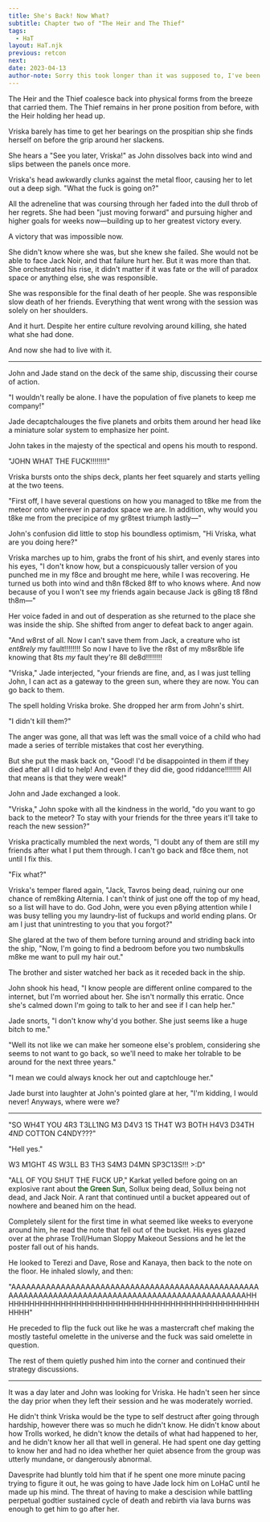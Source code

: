 ```yaml
---
title: She's Back! Now What?
subtitle: Chapter two of "The Heir and The Thief"
tags: 
  - HaT
layout: HaT.njk
previous: retcon
next: 
date: 2023-04-13
author-note: Sorry this took longer than it was supposed to, I've been going through it in Socialology recently and its sapped my motivation to actually work on anything I care about. Next chapter will be up soon if I can help it. :)
---
```

The Heir and the Thief coalesce back into physical forms from the breeze that carried them. The Thief remains in her prone position from before, with the Heir holding her head up.

Vriska barely has time to get her bearings on the prospitian ship she finds herself on before the grip around her slackens.

She hears a <span class="john">"See you later, Vriska!"</span> as John dissolves back into wind and slips between the panels once more.

Vriska's head awkwardly clunks against the metal floor, causing her to let out a deep sigh. <span class="vriska">"What the fuck is going on?"</span>

All the adreneline that was coursing through her faded into the dull throb of her regrets. She had been "just moving forward" and pursuing higher and higher goals for weeks now&mdash;building up to her greatest victory every.

A victory that was impossible now.

She didn't know where she was, but she knew she failed. She would not be able to face Jack Noir, and that failure hurt her. But it was more than that. She orchestrated his rise, it didn't matter if it was fate or the will of paradox space or anything else, she was responsible.

She was responsible for the final death of her people. She was responsible slow death of her friends. Everything that went wrong with the session was solely on her shoulders.

And it hurt. Despite her entire culture revolving around killing, she hated what she had done.

And now she had to live with it.

---

John and Jade stand on the deck of the same ship, discussing their course of action.


<span class="jade">"I wouldn't really be alone. I have the population of five planets to keep me company!"</span>

Jade decaptchalouges the five planets and orbits them around her head like a miniature solar system to emphasize her point.

John takes in the majesty of the spectical and opens his mouth to respond.

<span class="vriska">"JOHN WHAT THE FUCK!!!!!!!!"</span>

Vriska bursts onto the ships deck, plants her feet squarely and starts yelling at the two teens.

<span class="vriska">"First off, I have several questions on how you managed to t8ke me from the meteor onto wherever in paradox space we are. In addition, why would you t8ke me from the precipice of my gr8test triumph lastly&mdash;"</span>

John's confusion did little to stop his boundless optimism, <span class="john">"Hi Vriska, what are you doing here?"</span>

Vriska marches up to him, grabs the front of his shirt, and evenly stares into his eyes, <span class="john">"I don't know how, but a conspicuously taller version of you punched me in my f8ce and brought me here, while I was recovering. He turned us both into wind and th8n f8cked 8ff to who knows where. And now because of you I won't see my friends again because Jack is g8ing t8 f8nd th8m&mdash;"</span>

Her voice faded in and out of desperation as she returned to the place she was inside the ship. She shifted from anger to defeat back to anger again.

<span class="vriska">"And w8rst of all. Now I can't save them from Jack, a creature who ist <em>ent8rely</em> my fault!!!!!!!! So now I have to live the r8st of my m8sr8ble life knowing that 8ts <em>my</em> fault they're 8ll de8d!!!!!!!!</span>

<span class="jade">"Vriska,"</span> Jade interjected, <span class="jade"> "your friends are fine, and, as I was just telling John, I can act as a gateway to the green sun, where they are now. You can go back to them.</span>

The spell holding Vriska broke. She dropped her arm from John's shirt.

<span class="vriska">"I didn't kill them?"</span>

The anger was gone, all that was left was the small voice of a child who had made a series of terrible mistakes that cost her everything.

But she put the mask back on, <span class="vriska">"Good! I'd be disappointed in them if they died after all I did to help! And even if they did die, good riddance!!!!!!!! All that means is that they were weak!"</span>

John and Jade exchanged a look.

<span class="john">"Vriska,"</span> John spoke with all the kindness in the world, <span class="john">"do you want to go back to the meteor? To stay with your friends for the three years it'll take to reach the new session?"</span>

Vriska practically mumbled the next words, <span class="vriska">"I doubt any of them are still my friends after what I put them through. I can't go back and f8ce them, not until I fix this.</span>

<span class="john">"Fix what?"</span>

Vriska's temper flared again, <span class="vriska">"Jack, Tavros being dead, ruining our one chance of rem8king Alternia. I can't think of just one off the top of my head, so a list will have to do. God John, were you even p8ying attention while I was busy telling you my laundry-list of fuckups and world ending plans. Or am I just that unintresting to you that you forgot?"</span>

She glared at the two of them before turning around and striding back into the ship, <span class="vriska">"Now, I'm going to find a bedroom before you two numbskulls m8ke me want to pull my hair out."</span>

The brother and sister watched her back as it receded back in the ship.

John shook his head, <span class="vriska">"I know people are different online compared to the internet, but I'm worried about her. She isn't normally this erratic. Once she's calmed down I'm going to talk to her and see if I can help her."</span>

Jade snorts, <span class="jade">"I don't know why'd you bother. She just seems like a huge bitch to me."</span>

<span class="john">"Well its not like we can make her someone else's problem, considering she seems to not want to go back, so we'll need to make her tolrable to be around for the next three years."</span>

<span class="jade">"I mean we could always knock her out and captchlouge her."</span>

Jade burst into laughter at John's pointed glare at her, <span class="jade">"I'm kidding, I would never! Anyways, where were we?</span>

---

<span class="terezi">"SO WH4T YOU 4R3 T3LL1NG M3 D4V3 1S TH4T W3 BOTH H4V3 D34TH *4ND* COTTON C4NDY???"</span>

<span class="dave">"Hell yes."</span>

<span class="terezi">W3 M1GHT 4S W3LL B3 TH3 S4M3 D4MN SP3C13S!!! >:D"</span>

<span class="karkat">"ALL OF YOU SHUT THE FUCK UP,"</span> Karkat yelled before going on an explosive rant about <span style="color: #32cd32; -webkit-text-stroke: .5px black">the Green Sun</span>, Sollux being dead, Sollux being not dead, and Jack Noir. A rant that continued until a bucket appeared out of nowhere and beaned him on the head.

Completely silent for the first time in what seemed like weeks to everyone around him, he read the note that fell out of the bucket. His eyes glazed over at the phrase <span class="john">Troll/Human Sloppy Makeout Sessions</span> and he let the poster fall out of his hands.

He looked to Terezi and Dave, Rose and Kanaya, then back to the note on the floor. He inhaled slowly, and then:

<span class="karkat" style="word-wrap: break-word">"AAAAAAAAAAAAAAAAAAAAAAAAAAAAAAAAAAAAAAAAAAAAAAAAAAAAAAAAAAAAAAAAAAAAAAAAAAAAAAAAAAAAAAAAAAAAAAAAAAHHHHHHHHHHHHHHHHHHHHHHHHHHHHHHHHHHHHHHHHHHHHHHHHHHHHHH"</span>

He preceded to flip the fuck out like he was a mastercraft chef making the mostly tasteful omelette in the universe and the fuck was said omelette in question.

The rest of them quietly pushed him into the corner and continued their strategy discussions.

---

It was a day later and John was looking for Vriska. He hadn't seen her since the day prior when they left their session and he was moderately worried.

He didn't think Vriska would be the type to self destruct after going through hardship, however there was so much he didn't know. He didn't know about how Trolls worked, he didn't know the details of what had happened to her, and he didn't know her all that well in general. He had spent one day getting to know her and had no idea whether her quiet absence from the group was utterly mundane, or dangerously abnormal.

Davesprite had bluntly told him that if he spent one more minute pacing trying to figure it out, he was going to have Jade lock him on LoHaC until he made up his mind. The threat of having to make a descision while battling perpetual godtier sustained cycle of death and rebirth via lava burns was enough to get him to go after her.

